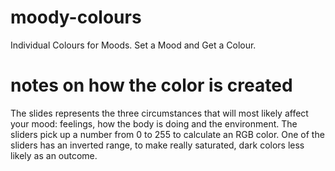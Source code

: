 # moody-colours
Individual Colours for Moods.
Set a Mood and Get a Colour.

# notes on how the color is created
The slides represents the three circumstances that will most likely affect your mood: feelings, how the body is doing and the environment.
The sliders pick up a number from 0 to 255 to calculate an RGB color.
One of the sliders has an inverted range, to make really saturated, dark colors less likely as an outcome.


